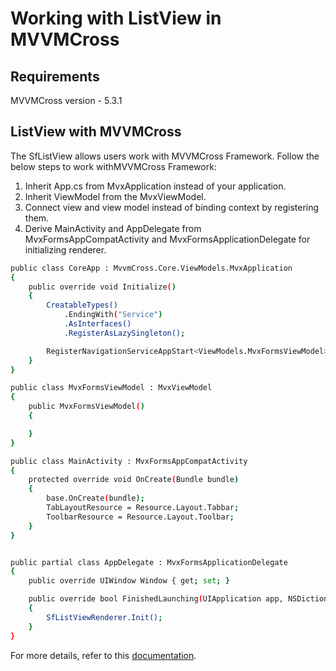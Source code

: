 # Working with ListView in MVVMCross

## Requirements
MVVMCross version - 5.3.1

## ListView with MVVMCross

The SfListView allows users work with MVVMCross Framework. Follow the below steps to work withMVVMCross Framework:

1. Inherit App.cs from MvxApplication instead of your application.
2. Inherit ViewModel from the MvxViewModel.
3. Connect view and view model instead of binding context by registering them.
4. Derive MainActivity and AppDelegate from MvxFormsAppCompatActivity and MvxFormsApplicationDelegate for initializing renderer.

```sh
public class CoreApp : MvvmCross.Core.ViewModels.MvxApplication
{
    public override void Initialize()
    {
        CreatableTypes()
            .EndingWith("Service")
            .AsInterfaces()
            .RegisterAsLazySingleton();

        RegisterNavigationServiceAppStart<ViewModels.MvxFormsViewModel>();
    }
}
```

```sh
public class MvxFormsViewModel : MvxViewModel
{
    public MvxFormsViewModel()
    {

    }
}
```

```sh
public class MainActivity : MvxFormsAppCompatActivity
{
    protected override void OnCreate(Bundle bundle)
    {
        base.OnCreate(bundle);
        TabLayoutResource = Resource.Layout.Tabbar;
        ToolbarResource = Resource.Layout.Toolbar;
    }
}


public partial class AppDelegate : MvxFormsApplicationDelegate
{
    public override UIWindow Window { get; set; }

    public override bool FinishedLaunching(UIApplication app, NSDictionary options)
    {
        SfListViewRenderer.Init();
    }
}
```

For more details, refer to this [documentation](https://www.mvvmcross.com/documentation/getting-started/mvvmcross-overview).



